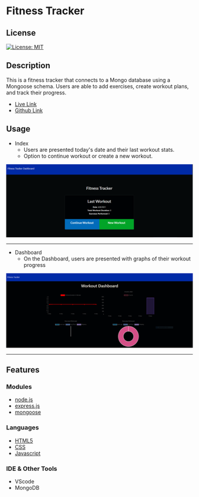 # Fitness Tracker

## License
[![License: MIT](https://img.shields.io/badge/License-MIT-yellow.svg)](https://opensource.org/licenses/MIT)


## Description
This is a fitness tracker that connects to a Mongo database using a Mongoose schema. Users are able to add exercises, create workout plans, and track their progress.
-  [Live Link](https://shielded-hollows-02836.herokuapp.com/)
-  [Github Link](https://github.com/DespairGirl/Fitness-Tracker)



## Usage
- Index
    -  Users are presented today's date and their last workout stats.
    -  Option to continue workout or create a new workout.



![FITTracker](/public/assets/Capture.PNG)

---
    
- Dashboard
    - On the Dashboard, users are presented with graphs of their workout progress   
    



![dashboard](/public/assets/Capture3.png)



---


## Features

### Modules
- [node.js](https://nodejs.org/en/)
- [express.js](https://expressjs.com/)
- [mongoose](https://mongoosejs.com/docs/)

### Languages 
- [HTML5](https://developer.mozilla.org/en-US/docs/Web/Guide/HTML/HTML5)
- [CSS](https://developer.mozilla.org/en-US/docs/Web/CSS)
- [Javascript](https://developer.mozilla.org/en-US/docs/Web/JavaScript)


### IDE & Other Tools
-  VScode
-  MongoDB


